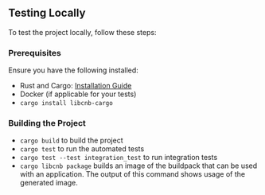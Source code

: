 ## Testing Locally

To test the project locally, follow these steps:

### Prerequisites

Ensure you have the following installed:
- Rust and Cargo: [Installation Guide](https://www.rust-lang.org/tools/install)
- Docker (if applicable for your tests)
- `cargo install libcnb-cargo`

### Building the Project

- `cargo build` to build the project
- `cargo test` to run the automated tests
- `cargo test --test integration_test` to run integration tests
- `cargo libcnb package` builds an image of the buildpack that can be used with an application.  The output of this command shows usage of the generated image.